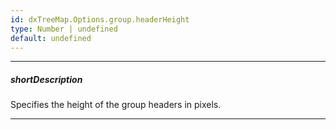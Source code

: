 ```yaml
---
id: dxTreeMap.Options.group.headerHeight
type: Number | undefined
default: undefined
---
```

---
##### shortDescription
Specifies the height of the group headers in pixels.

---
